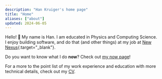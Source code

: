 ```yaml
---
description: "Han Kruiger's home page"
title: "Home"
aliases: ["about"]
updated: 2024-06-05
---
```


Hello! 👋 My name is Han.
I am educated in Physics and Computing Science.
I enjoy building software, and do that (and other things) at my job at [New Nexus](https://newnexus.nl){:target="_blank"}.

Do you want to know what I do **now**? Check out [my now page](/now)!

For a more to the point list of my work experience and education with more technical details, check out my [CV](/cv).

